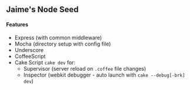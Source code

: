## Jaime's Node Seed

#### Features

* Express (with common middleware)
* Mocha (directory setup with config file)
* Underscore 
* CoffeeScript
* Cake Script `cake dev` for:
  * Supervisor (server reload on `.coffee` file changes)
  * Inspector (webkit debugger - auto launch with `cake --debug[-brk] dev`)
